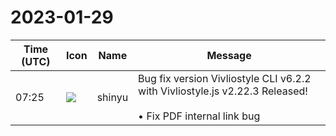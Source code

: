 # 2023-01-29

|Time (UTC)|Icon|Name|Message|
|---|---|---|---|
|07:25|![](https://avatars.slack-edge.com/2018-04-27/354445776386_e258f5ed5ba887b08668_72.jpg)|shinyu|Bug fix version Vivliostyle CLI v6.2.2 with Vivliostyle.js v2.22.3 Released!<br><br>• Fix PDF internal link bug<br>|
